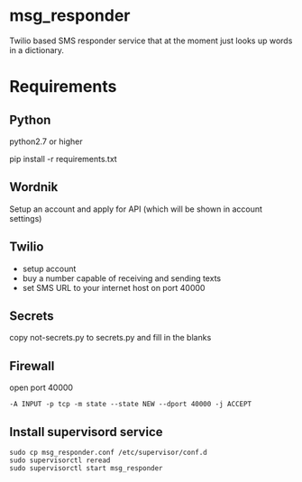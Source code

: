 # msg_responder

Twilio based SMS responder service that at the moment just looks up words in a dictionary.

# Requirements

## Python

python2.7 or higher

pip install -r requirements.txt

## Wordnik

Setup an account and apply for API (which will be shown in account settings)

## Twilio

* setup account
* buy a number capable of receiving and sending texts
* set SMS URL to your internet host on port 40000

## Secrets

copy not-secrets.py to secrets.py and fill in the blanks

## Firewall

open port 40000

    -A INPUT -p tcp -m state --state NEW --dport 40000 -j ACCEPT

## Install supervisord service

    sudo cp msg_responder.conf /etc/supervisor/conf.d
    sudo supervisorctl reread
    sudo supervisorctl start msg_responder
